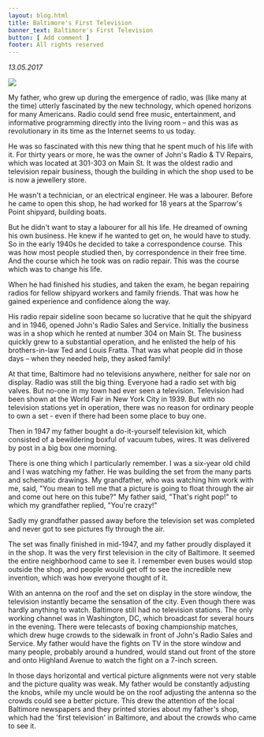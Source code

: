 ```yaml
---
layout: blog.html
title: Baltimore's First Television
banner_text: Baltimore's First Television
button: [ Add comment ]
footer: All rights reserved
---
```


_13.05.2017_

![](../../assets/images/blog-image-baltimore.jpg)

My father, who grew up during the emergence of radio, was (like many at the time) utterly fascinated by the new technology, which opened horizons for many Americans. Radio could send free music, entertainment, and informative programming directly into the living room – and this was as revolutionary in its time as the Internet seems to us today.

He was so fascinated with this new thing that he spent much of his life with it. For thirty years or more, he was the owner of John's Radio & TV Repairs, which was located at 301-303 on Main St. It was the oldest radio and television repair business, though the building in which the shop used to be is now a jewellery store.

He wasn't a technician, or an electrical engineer. He was a labourer. Before he came to open this shop, he had worked for 18 years at the Sparrow's Point shipyard, building boats.

But he didn't want to stay a labourer for all his life. He dreamed of owning his own business. He knew if he wanted to get on, he would have to study. So in the early 1940s he decided to take a correspondence course. This was how most people studied then, by correspondence in their free time. And the course which he took was on radio repair. This was the course which was to change his life.

When he had finished his studies, and taken the exam, he began repairing radios for fellow shipyard workers and family friends. That was how he gained experience and confidence along the way.

His radio repair sideline soon became so lucrative that he quit the shipyard and in 1946, opened John's Radio Sales and Service. Initially the business was in a shop which he rented at number 304 on Main St. The business quickly grew to a substantial operation, and he enlisted the help of his brothers-in-law Ted and Louis Fratta. That was what people did in those days – when they needed help, they asked family!

At that time, Baltimore had no televisions anywhere, neither for sale nor on display. Radio was still the big thing. Everyone had a radio set with big valves. But no-one in my town had ever seen a television. Television had been shown at the World Fair in New York City in 1939\. But with no television stations yet in operation, there was no reason for ordinary people to own a set - even if there had been some place to buy one.

Then in 1947 my father bought a do-it-yourself television kit, which consisted of a bewildering boxful of vacuum tubes, wires. It was delivered by post in a big box one morning.

There is one thing which I particularly remember. I was a six-year old child and I was watching my father. He was building the set from the many parts and schematic drawings. My grandfather, who was watching him work with me, said, "You mean to tell me that a picture is going to float through the air and come out here on this tube?" My father said, "That's right pop!" to which my grandfather replied, "You're crazy!"

Sadly my grandfather passed away before the television set was completed and never got to see pictures fly through the air.

The set was finally finished in mid-1947, and my father proudly displayed it in the shop. It was the very first television in the city of Baltimore. It seemed the entire neighborhood came to see it. I remember even buses would stop outside the shop, and people would get off to see the incredible new invention, which was how everyone thought of it.

With an antenna on the roof and the set on display in the store window, the television instantly became the sensation of the city. Even though there was hardly anything to watch. Baltimore still had no television stations. The only working channel was in Washington, DC, which broadcast for several hours in the evening. There were telecasts of boxing championship matches, which drew huge crowds to the sidewalk in front of John's Radio Sales and Service. My father would have the fights on TV in the store window and many people, probably around a hundred, would stand out front of the store and onto Highland Avenue to watch the fight on a 7-inch screen.

In those days horizontal and vertical picture alignments were not very stable and the picture quality was weak. My father would be constantly adjusting the knobs, while my uncle would be on the roof adjusting the antenna so the crowds could see a better picture. This drew the attention of the local Baltimore newspapers and they printed stories about my father's shop, which had the 'first television' in Baltimore, and about the crowds who came to see it.
